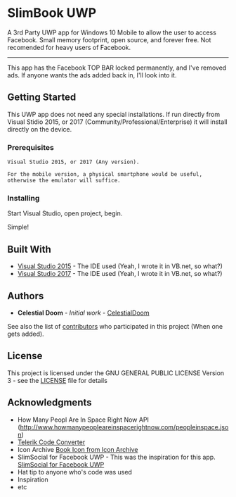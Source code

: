 # SlimBook UWP

A 3rd Party UWP app for Windows 10 Mobile to allow the user to access Facebook. Small memory footprint, open source, and forever free. Not recomended for heavy users of Facebook.
***
This app has the Facebook TOP BAR locked permanently, and I've removed ads.
If anyone wants the ads added back in, I'll look into it.

## Getting Started

This UWP app does not need any special installations. If run directly from Visual Stidio 2015, or 2017 (Community/Professional/Enterprise) it will install directly on the device.

### Prerequisites

```
Visual Studio 2015, or 2017 (Any version).

For the mobile version, a physical smartphone would be useful, otherwise the emulator will suffice.
```

### Installing

Start Visual Studio, open project, begin.

Simple!

## Built With

* [Visual Studio 2015](http://www.visualstudio.com/vs/) - The IDE used (Yeah, I wrote it in VB.net, so what?)
* [Visual Studio 2017](http://www.visualstudio.com/vs/) - The IDE used (Yeah, I wrote it in VB.net, so what?)

## Authors

* **Celestial Doom** - *Initial work* - [CelestialDoom](https://github.com/CelestialDoom)

See also the list of [contributors](https://github.com/CelestialDoom/AllPonyRadioApp_10/contributors) who participated in this project (When one gets added).

## License

This project is licensed under the GNU GENERAL PUBLIC LICENSE Version 3 - see the [LICENSE](LICENSE) file for details

## Acknowledgments

* How Many Peopl Are In Space Right Now API (http://www.howmanypeopleareinspacerightnow.com/peopleinspace.json)
* [Telerik Code Converter](http://converter.telerik.com/)
* Icon Archive [Book Icon from Icon Archive](http://www.iconarchive.com/show/outline-icons-by-iconsmind/Book-icon.html)
* SlimSocial for Facebook UWP - This was the inspiration for this app. [SlimSocial for Facebook UWP](https://github.com/rignaneseleo/SlimSocial-for-Facebook-UWP)
* Hat tip to anyone who's code was used
* Inspiration
* etc
